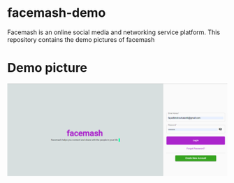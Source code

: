 # facemash-demo
Facemash is an online social media and networking service platform. This repository contains the demo pictures of facemash

# Demo picture

![](Images/login.PNG)
